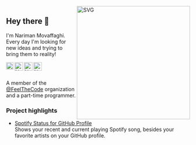 <img align="right" width="310" alt="SVG" src="https://github-profile-spotify-status.vercel.app/" />

## Hey there 👋

I'm Nariman Movaffaghi. <br />
Every day I'm looking for new ideas and trying to bring them to reality!

<a href="https://codesandbox.io/u/anuraghazra">
  <img align="left" alt="Narixius | Twitter" width="20px" src="icons/twitter.svg" />
</a>
<a href="https://discord.com/users/Narixius#0001">
  <img align="left" alt="Narixius | Discord" width="23px" src="icons/discord.svg"  />
</a>
<a href="https://github.com/narixius">
  <img align="left" alt="Narixius | Github" width="23px" src="icons/github.svg"  />
</a>
<a href="https://dribbble.com/narimanmov">
  <img align="left" alt="Narixius | Dribbble" width="23px" src="icons/dribbble.svg"  />
</a>

<br />
<br />

A member of the [@FeelTheCode](https://github.com/feelthecode) organization and a part-time programmer.

<!-- **Languages and Tools:**

<code><img height="20" src="https://raw.githubusercontent.com/github/explore/80688e429a7d4ef2fca1e82350fe8e3517d3494d/topics/javascript/javascript.png"></code>
<code><img height="20" src="https://raw.githubusercontent.com/github/explore/80688e429a7d4ef2fca1e82350fe8e3517d3494d/topics/typescript/typescript.png"></code>
<code><img height="20" src="https://raw.githubusercontent.com/github/explore/80688e429a7d4ef2fca1e82350fe8e3517d3494d/topics/react/react.png"></code>
<code><img height="20" src="https://raw.githubusercontent.com/github/explore/5c058a388828bb5fde0bcafd4bc867b5bb3f26f3/topics/graphql/graphql.png"></code>
<code><img height="20" src="https://raw.githubusercontent.com/github/explore/80688e429a7d4ef2fca1e82350fe8e3517d3494d/topics/nodejs/nodejs.png"></code>
 -->
### Project highlights

- [Spotify Status for GitHub Profile](https://github.com/Narixius/github-profile-spotify-status)<br/>
  Shows your recent and current playing Spotify song, besides your favorite artists on your GitHub profile.
